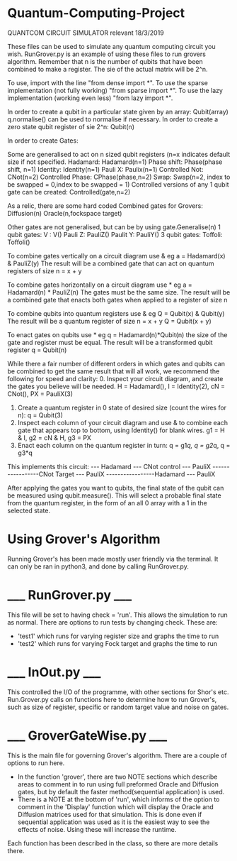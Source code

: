 # Quantum-Computing-Project

QUANTCOM CIRCUIT SIMULATOR
relevant 18/3/2019

These files can be used to simulate any quantum computing circuit you wish. RunGrover.py is an example of using these files to run grovers algorithm. Remember that n is the number of qubits that have been combined to make a register. The sie of the actual matrix will be 2^n.

To use, import with the line "from dense import *". To use the sparse implementation (not fully working) "from sparse import *". To use the lazy implementation (working even less) "from lazy import *".

In order to create a qubit in a particular state given by an array: Qubit(array)
q.normalise() can be used to normalise if necessary.
In order to create a zero state qubit register of sie 2^n:
Qubit(n)

In order to create Gates:

Some are generalised to act on n sized qubit registers (n=x indicates default size if not specified.
Hadamard: Hadamard(n=1)
Phase shift: Phase(phase shift, n=1)
Identity: Identity(n=1)
Pauli X: Paulix(n=1)
Controlled Not: CNot(n=2)
Controlled Phase: CPhase(phase,n=2)
Swap: Swap(n=2, index to be swapped = 0,index to be swapped = 1)
Controlled versions of any 1 qubit gate can be created: Controlled(gate,n=2)

As a relic, there are some hard coded Combined gates for Grovers:
Diffusion(n)
Oracle(n,fockspace target)

Other gates are not generalised, but can be by using gate.Generalise(n)
1 qubit gates:
V : V()
Pauli Z: PauliZ()
Paulit Y: PauliY()
3 qubit gates:
Toffoli: Toffoli()

To combine gates vertically on a circuit diagram use &
    eg a = Hadamard(x) & PauliZ(y)
    The result will be a combined gate that can act on quantum       registers of size n = x + y

To combine gates horizontally on a circuit diagram use *
    eg a = Hadamard(n) * PauliZ(n)
    The gates must be the same size.
    The result will be a combined gate that enacts both gates when applied to a register of size n

To combine qubits into quantum registers use &
    eg Q = Qubit(x) & Qubit(y)
    The result will be a quantum register of size n = x + y
    Q = Qubit(x + y)

To enact gates on qubits use *
    eg q = Hadamard(n)*Qubit(n)
    the size of the gate and register must be equal.
    The result will be a transformed qubit register
    q = Qubit(n)

While there a fair number of different orders in which gates and qubits can be combined to get the same result that will all work, we recommend the following for speed and clarity:
0. Inspect your circuit diagram, and create the gates you believe will be needed. H = Hadamard(), I = Identity(2), cN = CNot(), PX = PauliX(3)
1. Create a quantum register in 0 state of desired size (count the wires for n): q = Qubit(3)
2. Inspect each column of your circuit diagram and use & to combine each gate that appears top to bottom, using Identity() for blank wires. g1 = H & I, g2 = cN & H, g3 = PX
3. Enact each column on the quantum register in turn:
q = g1*q, q = g2*q, q = g3*q

This implements this circuit:
--- Hadamard --- CNot control --- PauliX
-----------------CNot Target  --- PauliX
-----------------Hadamard     --- PauliX

After applying the gates you want to qubits, the final state of the qubit can be measured using qubit.measure(). This will select a probable final state from the quantum register, in the form of an all 0 array with a 1 in the selected state.

# Using Grover's Algorithm #

Running Grover's has been made mostly user friendly via the terminal. It can only be ran in python3, and done by calling RunGrover.py.

# ___ RunGrover.py ___ #

This file will be set to having check = 'run'. This allows the simulation to run as normal. There are options to run tests by changing check. These are:
- 'test1' which runs for varying register size and graphs the time to run
- 'test2' which runs for varying Fock target and graphs the time to run

# ___ InOut.py ___ #

This controlled the I/O of the programme, with other sections for Shor's etc. Run.Grover.py calls on functions here to determine how to run Grover's, such as size of register, specific or random target value and noise on gates.

# ___ GroverGateWise.py ___ #

This is the main file for governing Grover's algorithm. There are a couple of options to run here.
- In the function 'grover', there are two NOTE sections which describe areas to comment in to run using full preformed Oracle and Diffusion gates, but by default the faster method(sequential application) is used.
- There is a NOTE at the bottom of 'run', which informs of the option to comment in the 'Display' function which will display the Oracle and Diffusion matrices used for that simulation. This is done even if sequential application was used as it is the easiest way to see the effects of noise. Using these will increase the runtime.

Each function has been described in the class, so there are more details there.
